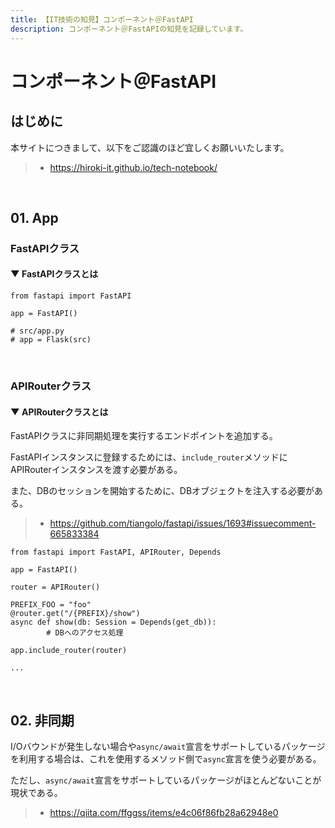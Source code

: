```yaml
---
title: 【IT技術の知見】コンポーネント＠FastAPI
description: コンポーネント＠FastAPIの知見を記録しています。
---
```


# コンポーネント＠FastAPI

## はじめに

本サイトにつきまして、以下をご認識のほど宜しくお願いいたします。

> - https://hiroki-it.github.io/tech-notebook/

<br>

## 01. App

### FastAPIクラス

#### ▼ FastAPIクラスとは

```pycon
from fastapi import FastAPI

app = FastAPI()

# src/app.py
# app = Flask(src)
```

<br>

### APIRouterクラス

#### ▼ APIRouterクラスとは

FastAPIクラスに非同期処理を実行するエンドポイントを追加する。

FastAPIインスタンスに登録するためには、`include_router`メソッドにAPIRouterインスタンスを渡す必要がある。

また、DBのセッションを開始するために、DBオブジェクトを注入する必要がある。

> - https://github.com/tiangolo/fastapi/issues/1693#issuecomment-665833384

```pycon
from fastapi import FastAPI, APIRouter, Depends

app = FastAPI()

router = APIRouter()

PREFIX_FOO = "foo"
@router.get("/{PREFIX}/show")
async def show(db: Session = Depends(get_db)):
        # DBへのアクセス処理

app.include_router(router)

...
```

<br>

## 02. 非同期

I/Oバウンドが発生しない場合や`async/await`宣言をサポートしているパッケージを利用する場合は、これを使用するメソッド側で`async`宣言を使う必要がある。

ただし、`async/await`宣言をサポートしているパッケージがほとんどないことが現状である。

> - https://qiita.com/ffggss/items/e4c06f86fb28a62948e0

<br>
